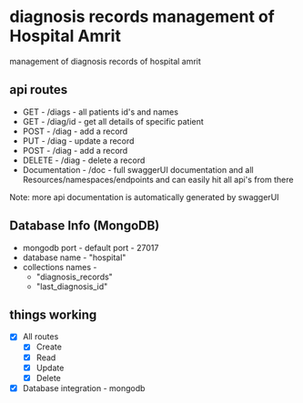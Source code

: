# diagnosis records management of Hospital Amrit
management of diagnosis records of hospital amrit

## api routes

- GET - /diags - all patients id's and names
- GET - /diag/id - get all details of specific patient
- POST - /diag - add a record
- PUT - /diag - update a record
- POST - /diag - add a record
- DELETE - /diag - delete a record
- Documentation - /doc - full swaggerUI documentation and all Resources/namespaces/endpoints and can easily hit all api's from there

Note: more api documentation is automatically generated by swaggerUI

## Database Info (MongoDB)
- mongodb port - default port - 27017
- database name - "hospital"
- collections names -
    - "diagnosis_records"
    - "last_diagnosis_id"

## things working

- [x] All routes 
  - [x] Create
  - [x] Read
  - [x] Update
  - [x] Delete

- [x] Database integration - mongodb
